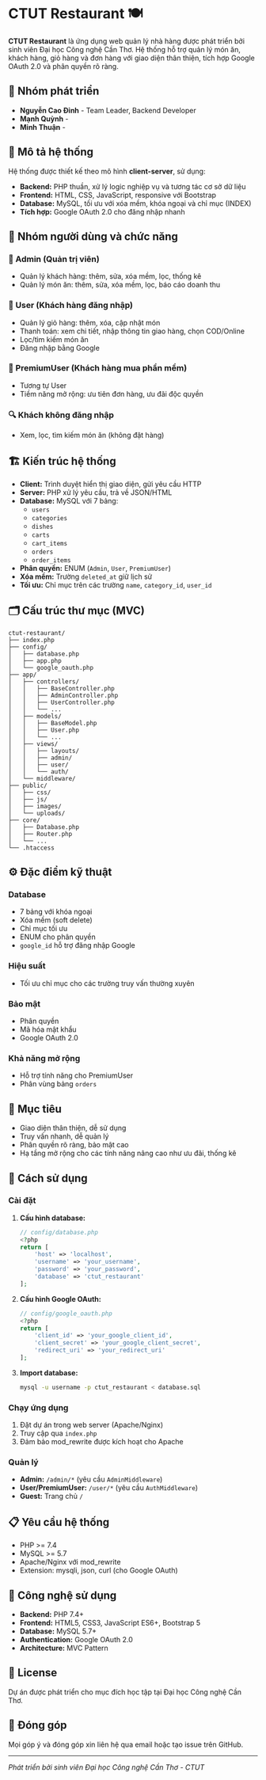 # CTUT Restaurant 🍽️

**CTUT Restaurant** là ứng dụng web quản lý nhà hàng được phát triển bởi sinh viên Đại học Công nghệ Cần Thơ. Hệ thống hỗ trợ quản lý món ăn, khách hàng, giỏ hàng và đơn hàng với giao diện thân thiện, tích hợp Google OAuth 2.0 và phân quyền rõ ràng.

## 👥 Nhóm phát triển

- **Nguyễn Cao Đỉnh** - Team Leader, Backend Developer
- **Mạnh Quỳnh** -  
- **Minh Thuận** - 

## 📌 Mô tả hệ thống

Hệ thống được thiết kế theo mô hình **client-server**, sử dụng:

- **Backend:** PHP thuần, xử lý logic nghiệp vụ và tương tác cơ sở dữ liệu
- **Frontend:** HTML, CSS, JavaScript, responsive với Bootstrap
- **Database:** MySQL, tối ưu với xóa mềm, khóa ngoại và chỉ mục (INDEX)
- **Tích hợp:** Google OAuth 2.0 cho đăng nhập nhanh

## 👤 Nhóm người dùng và chức năng

### 🔧 Admin (Quản trị viên)
- Quản lý khách hàng: thêm, sửa, xóa mềm, lọc, thống kê
- Quản lý món ăn: thêm, sửa, xóa mềm, lọc, báo cáo doanh thu

### 👤 User (Khách hàng đăng nhập)
- Quản lý giỏ hàng: thêm, xóa, cập nhật món
- Thanh toán: xem chi tiết, nhập thông tin giao hàng, chọn COD/Online
- Lọc/tìm kiếm món ăn
- Đăng nhập bằng Google

### 💎 PremiumUser (Khách hàng mua phần mềm)
- Tương tự User
- Tiềm năng mở rộng: ưu tiên đơn hàng, ưu đãi độc quyền

### 🔍 Khách không đăng nhập
- Xem, lọc, tìm kiếm món ăn (không đặt hàng)

## 🏗️ Kiến trúc hệ thống

- **Client:** Trình duyệt hiển thị giao diện, gửi yêu cầu HTTP
- **Server:** PHP xử lý yêu cầu, trả về JSON/HTML
- **Database:** MySQL với 7 bảng:
  - `users`
  - `categories`
  - `dishes`
  - `carts`
  - `cart_items`
  - `orders`
  - `order_items`
- **Phân quyền:** ENUM (`Admin`, `User`, `PremiumUser`)
- **Xóa mềm:** Trường `deleted_at` giữ lịch sử
- **Tối ưu:** Chỉ mục trên các trường `name`, `category_id`, `user_id`

## 🗂️ Cấu trúc thư mục (MVC)

```
ctut-restaurant/
├── index.php
├── config/
│   ├── database.php
│   ├── app.php
│   └── google_oauth.php
├── app/
│   ├── controllers/
│   │   ├── BaseController.php
│   │   ├── AdminController.php
│   │   ├── UserController.php
│   │   └── ...
│   ├── models/
│   │   ├── BaseModel.php
│   │   ├── User.php
│   │   └── ...
│   ├── views/
│   │   ├── layouts/
│   │   ├── admin/
│   │   ├── user/
│   │   └── auth/
│   └── middleware/
├── public/
│   ├── css/
│   ├── js/
│   ├── images/
│   └── uploads/
├── core/
│   ├── Database.php
│   ├── Router.php
│   └── ...
└── .htaccess
```

## ⚙️ Đặc điểm kỹ thuật

### Database
- 7 bảng với khóa ngoại
- Xóa mềm (soft delete)
- Chỉ mục tối ưu
- ENUM cho phân quyền
- `google_id` hỗ trợ đăng nhập Google

### Hiệu suất
- Tối ưu chỉ mục cho các trường truy vấn thường xuyên

### Bảo mật
- Phân quyền
- Mã hóa mật khẩu
- Google OAuth 2.0

### Khả năng mở rộng
- Hỗ trợ tính năng cho PremiumUser
- Phân vùng bảng `orders`

## 🎯 Mục tiêu

- Giao diện thân thiện, dễ sử dụng
- Truy vấn nhanh, dễ quản lý
- Phân quyền rõ ràng, bảo mật cao
- Hạ tầng mở rộng cho các tính năng nâng cao như ưu đãi, thống kê

## 🚀 Cách sử dụng

### Cài đặt

1. **Cấu hình database:**
   ```php
   // config/database.php
   <?php
   return [
       'host' => 'localhost',
       'username' => 'your_username',
       'password' => 'your_password',
       'database' => 'ctut_restaurant'
   ];
   ```

2. **Cấu hình Google OAuth:**
   ```php
   // config/google_oauth.php
   <?php
   return [
       'client_id' => 'your_google_client_id',
       'client_secret' => 'your_google_client_secret',
       'redirect_uri' => 'your_redirect_uri'
   ];
   ```

3. **Import database:**
   ```bash
   mysql -u username -p ctut_restaurant < database.sql
   ```

### Chạy ứng dụng

1. Đặt dự án trong web server (Apache/Nginx)
2. Truy cập qua `index.php`
3. Đảm bảo mod_rewrite được kích hoạt cho Apache

### Quản lý

- **Admin:** `/admin/*` (yêu cầu `AdminMiddleware`)
- **User/PremiumUser:** `/user/*` (yêu cầu `AuthMiddleware`)
- **Guest:** Trang chủ `/`

## 📋 Yêu cầu hệ thống

- PHP >= 7.4
- MySQL >= 5.7
- Apache/Nginx với mod_rewrite
- Extension: mysqli, json, curl (cho Google OAuth)

## 🔧 Công nghệ sử dụng

- **Backend:** PHP 7.4+
- **Frontend:** HTML5, CSS3, JavaScript ES6+, Bootstrap 5
- **Database:** MySQL 5.7+
- **Authentication:** Google OAuth 2.0
- **Architecture:** MVC Pattern

## 📝 License

Dự án được phát triển cho mục đích học tập tại Đại học Công nghệ Cần Thơ.

## 🤝 Đóng góp

Mọi góp ý và đóng góp xin liên hệ qua email hoặc tạo issue trên GitHub.

---

*Phát triển bởi sinh viên Đại học Công nghệ Cần Thơ - CTUT*